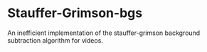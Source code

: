 # Stauffer-Grimson-bgs
An inefficient implementation of the stauffer-grimson background subtraction algorithm for videos.
